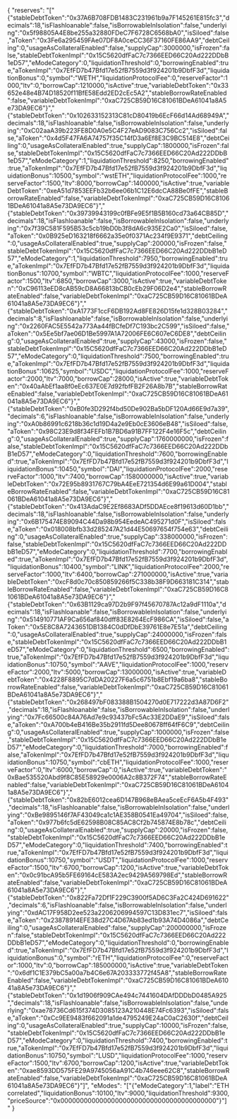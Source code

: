 {
  "reserves": "[\"{\"stableDebtToken\":\"0x37A6B708FDB1483C231961b9a7F145261E815fc3\",\"decimals\":18,\"isFlashloanable\":false,\"isBorrowableInIsolation\":false,\"underlying\":\"0x5f98805A4E8be255a32880FDeC7F6728C6568bA0\",\"isSiloed\":false,\"aToken\":\"0x3Fe6a295459FAe07DF8A0ceCC36F37160FE86AA9\",\"debtCeiling\":0,\"usageAsCollateralEnabled\":false,\"supplyCap\":3000000,\"isFrozen\":false,\"stableDebtTokenImpl\":\"0x15C5620dfFaC7c7366EED66C20Ad222DDbB1eD57\",\"eModeCategory\":0,\"liquidationThreshold\":0,\"borrowingEnabled\":true,\"aTokenImpl\":\"0x7EfFD7b47Bfd17e52fB7559d3f924201b9DbfF3d\",\"liquidationBonus\":0,\"symbol\":\"WETH\",\"liquidationProtocolFee\":0,\"reserveFactor\":1000,\"ltv\":0,\"borrowCap\":1210000,\"isActive\":true,\"variableDebtToken\":\"0x33652e48e4B74D18520f11BfE58Edd2ED2cEc5A2\",\"stableBorrowRateEnabled\":false,\"variableDebtTokenImpl\":\"0xaC725CB59D16C81061BDeA61041a8A5e73DA9EC6\"}\",\"{\"stableDebtToken\":\"0x102633152313C81cD80419b6EcF66d14Ad68949A\",\"decimals\":18,\"isFlashloanable\":false,\"isBorrowableInIsolation\":false,\"underlying\":\"0xC02aaA39b223FE8D0A0e5C4F27eAD9083C756Cc2\",\"isSiloed\":false,\"aToken\":\"0x4d5F47FA6A74757f35C14fD3a6Ef8E3C9BC514E8\",\"debtCeiling\":0,\"usageAsCollateralEnabled\":true,\"supplyCap\":1800000,\"isFrozen\":false,\"stableDebtTokenImpl\":\"0x15C5620dfFaC7c7366EED66C20Ad222DDbB1eD57\",\"eModeCategory\":1,\"liquidationThreshold\":8250,\"borrowingEnabled\":true,\"aTokenImpl\":\"0x7EfFD7b47Bfd17e52fB7559d3f924201b9DbfF3d\",\"liquidationBonus\":10500,\"symbol\":\"wstETH\",\"liquidationProtocolFee\":1000,\"reserveFactor\":1500,\"ltv\":8000,\"borrowCap\":1400000,\"isActive\":true,\"variableDebtToken\":\"0xeA51d7853EEFb32b6ee06b1C12E6dcCA88Be0fFE\",\"stableBorrowRateEnabled\":false,\"variableDebtTokenImpl\":\"0xaC725CB59D16C81061BDeA61041a8A5e73DA9EC6\"}\",\"{\"stableDebtToken\":\"0x39739943199c0fBFe9E5f1B5B160cd73a64CB85D\",\"decimals\":18,\"isFlashloanable\":false,\"isBorrowableInIsolation\":false,\"underlying\":\"0x7f39C581F595B53c5cb19bD0b3f8dA6c935E2Ca0\",\"isSiloed\":false,\"aToken\":\"0x0B925eD163218f6662a35e0f0371Ac234f9E9371\",\"debtCeiling\":0,\"usageAsCollateralEnabled\":true,\"supplyCap\":200000,\"isFrozen\":false,\"stableDebtTokenImpl\":\"0x15C5620dfFaC7c7366EED66C20Ad222DDbB1eD57\",\"eModeCategory\":1,\"liquidationThreshold\":7950,\"borrowingEnabled\":true,\"aTokenImpl\":\"0x7EfFD7b47Bfd17e52fB7559d3f924201b9DbfF3d\",\"liquidationBonus\":10700,\"symbol\":\"WBTC\",\"liquidationProtocolFee\":1000,\"reserveFactor\":1500,\"ltv\":6850,\"borrowCap\":3000,\"isActive\":true,\"variableDebtToken\":\"0xC96113eED8cAB59cD8A66813bCB0cEb29F06D2e4\",\"stableBorrowRateEnabled\":false,\"variableDebtTokenImpl\":\"0xaC725CB59D16C81061BDeA61041a8A5e73DA9EC6\"}\",\"{\"stableDebtToken\":\"0xA1773F1ccF6DB192Ad8FE826D15fe1d328B03284\",\"decimals\":8,\"isFlashloanable\":false,\"isBorrowableInIsolation\":false,\"underlying\":\"0x2260FAC5E5542a773Aa44fBCfeDf7C193bc2C599\",\"isSiloed\":false,\"aToken\":\"0x5Ee5bf7ae06D1Be5997A1A72006FE6C607eC6DE8\",\"debtCeiling\":0,\"usageAsCollateralEnabled\":true,\"supplyCap\":43000,\"isFrozen\":false,\"stableDebtTokenImpl\":\"0x15C5620dfFaC7c7366EED66C20Ad222DDbB1eD57\",\"eModeCategory\":0,\"liquidationThreshold\":7500,\"borrowingEnabled\":true,\"aTokenImpl\":\"0x7EfFD7b47Bfd17e52fB7559d3f924201b9DbfF3d\",\"liquidationBonus\":10625,\"symbol\":\"USDC\",\"liquidationProtocolFee\":1000,\"reserveFactor\":2000,\"ltv\":7000,\"borrowCap\":28000,\"isActive\":true,\"variableDebtToken\":\"0x40aAbEf1aa8f0eEc637E0E7d92fbfFB2F26A8b7B\",\"stableBorrowRateEnabled\":false,\"variableDebtTokenImpl\":\"0xaC725CB59D16C81061BDeA61041a8A5e73DA9EC6\"}\",\"{\"stableDebtToken\":\"0xB0fe3D292f4bd50De902Ba5bDF120Ad66E9d7a39\",\"decimals\":6,\"isFlashloanable\":false,\"isBorrowableInIsolation\":false,\"underlying\":\"0xA0b86991c6218b36c1d19D4a2e9Eb0cE3606eB48\",\"isSiloed\":false,\"aToken\":\"0x98C23E9d8f34FEFb1B7BD6a91B7FF122F4e16F5c\",\"debtCeiling\":0,\"usageAsCollateralEnabled\":true,\"supplyCap\":1760000000,\"isFrozen\":false,\"stableDebtTokenImpl\":\"0x15C5620dfFaC7c7366EED66C20Ad222DDbB1eD57\",\"eModeCategory\":0,\"liquidationThreshold\":7600,\"borrowingEnabled\":true,\"aTokenImpl\":\"0x7EfFD7b47Bfd17e52fB7559d3f924201b9DbfF3d\",\"liquidationBonus\":10450,\"symbol\":\"DAI\",\"liquidationProtocolFee\":2000,\"reserveFactor\":1000,\"ltv\":7400,\"borrowCap\":1580000000,\"isActive\":true,\"variableDebtToken\":\"0x72E95b8931767C79bA4EeE721354d6E99a61D004\",\"stableBorrowRateEnabled\":false,\"variableDebtTokenImpl\":\"0xaC725CB59D16C81061BDeA61041a8A5e73DA9EC6\"}\",\"{\"stableDebtToken\":\"0x413AdaC9E2Ef8683ADf5DDAEce8f19613d60D1bb\",\"decimals\":18,\"isFlashloanable\":false,\"isBorrowableInIsolation\":false,\"underlying\":\"0x6B175474E89094C44Da98b954EedeAC495271d0F\",\"isSiloed\":false,\"aToken\":\"0x018008bfb33d285247A21d44E50697654f754e63\",\"debtCeiling\":0,\"usageAsCollateralEnabled\":true,\"supplyCap\":338000000,\"isFrozen\":false,\"stableDebtTokenImpl\":\"0x15C5620dfFaC7c7366EED66C20Ad222DDbB1eD57\",\"eModeCategory\":0,\"liquidationThreshold\":7700,\"borrowingEnabled\":true,\"aTokenImpl\":\"0x7EfFD7b47Bfd17e52fB7559d3f924201b9DbfF3d\",\"liquidationBonus\":10400,\"symbol\":\"LINK\",\"liquidationProtocolFee\":2000,\"reserveFactor\":1000,\"ltv\":6400,\"borrowCap\":271000000,\"isActive\":true,\"variableDebtToken\":\"0xcF8d0c70c850859266f5C338b38F9D663181C314\",\"stableBorrowRateEnabled\":false,\"variableDebtTokenImpl\":\"0xaC725CB59D16C81061BDeA61041a8A5e73DA9EC6\"}\",\"{\"stableDebtToken\":\"0x63B1129ca97D2b9F97f45670787Ac12a9dF1110a\",\"decimals\":18,\"isFlashloanable\":false,\"isBorrowableInIsolation\":false,\"underlying\":\"0x514910771AF9Ca656af840dff83E8264EcF986CA\",\"isSiloed\":false,\"aToken\":\"0x5E8C8A7243651DB1384C0dDfDbE39761E8e7E51a\",\"debtCeiling\":0,\"usageAsCollateralEnabled\":true,\"supplyCap\":24000000,\"isFrozen\":false,\"stableDebtTokenImpl\":\"0x15C5620dfFaC7c7366EED66C20Ad222DDbB1eD57\",\"eModeCategory\":0,\"liquidationThreshold\":6500,\"borrowingEnabled\":true,\"aTokenImpl\":\"0x7EfFD7b47Bfd17e52fB7559d3f924201b9DbfF3d\",\"liquidationBonus\":10750,\"symbol\":\"AAVE\",\"liquidationProtocolFee\":1000,\"reserveFactor\":2000,\"ltv\":5000,\"borrowCap\":13000000,\"isActive\":true,\"variableDebtToken\":\"0x4228F8895C7dDA20227F6a5c6751b8Ebf19a6ba8\",\"stableBorrowRateEnabled\":false,\"variableDebtTokenImpl\":\"0xaC725CB59D16C81061BDeA61041a8A5e73DA9EC6\"}\",\"{\"stableDebtToken\":\"0x268497bF083388B1504270d0E717222d3A87D6F2\",\"decimals\":18,\"isFlashloanable\":false,\"isBorrowableInIsolation\":false,\"underlying\":\"0x7Fc66500c84A76Ad7e9c93437bFc5Ac33E2DDaE9\",\"isSiloed\":false,\"aToken\":\"0xA700b4eB416Be35b2911fd5Dee80678ff64fF6C9\",\"debtCeiling\":0,\"usageAsCollateralEnabled\":true,\"supplyCap\":1000000,\"isFrozen\":false,\"stableDebtTokenImpl\":\"0x15C5620dfFaC7c7366EED66C20Ad222DDbB1eD57\",\"eModeCategory\":0,\"liquidationThreshold\":7000,\"borrowingEnabled\":false,\"aTokenImpl\":\"0x7EfFD7b47Bfd17e52fB7559d3f924201b9DbfF3d\",\"liquidationBonus\":10750,\"symbol\":\"cbETH\",\"liquidationProtocolFee\":1000,\"reserveFactor\":0,\"ltv\":6000,\"borrowCap\":0,\"isActive\":true,\"variableDebtToken\":\"0xBae535520Abd9f8C85E58929e0006A2c8B372F74\",\"stableBorrowRateEnabled\":false,\"variableDebtTokenImpl\":\"0xaC725CB59D16C81061BDeA61041a8A5e73DA9EC6\"}\",\"{\"stableDebtToken\":\"0x82bE6012cea6D147B968eBAea5ceEcF6A5b4F493\",\"decimals\":18,\"isFlashloanable\":false,\"isBorrowableInIsolation\":false,\"underlying\":\"0xBe9895146f7AF43049ca1c1AE358B0541Ea49704\",\"isSiloed\":false,\"aToken\":\"0x977b6fc5dE62598B08C85AC8Cf2b745874E8b78c\",\"debtCeiling\":0,\"usageAsCollateralEnabled\":true,\"supplyCap\":20000,\"isFrozen\":false,\"stableDebtTokenImpl\":\"0x15C5620dfFaC7c7366EED66C20Ad222DDbB1eD57\",\"eModeCategory\":0,\"liquidationThreshold\":7400,\"borrowingEnabled\":true,\"aTokenImpl\":\"0x7EfFD7b47Bfd17e52fB7559d3f924201b9DbfF3d\",\"liquidationBonus\":10750,\"symbol\":\"USDT\",\"liquidationProtocolFee\":1000,\"reserveFactor\":1500,\"ltv\":6700,\"borrowCap\":1200,\"isActive\":true,\"variableDebtToken\":\"0x0c91bcA95b5FE69164cE583A2ec9429A569798Ed\",\"stableBorrowRateEnabled\":false,\"variableDebtTokenImpl\":\"0xaC725CB59D16C81061BDeA61041a8A5e73DA9EC6\"}\",\"{\"stableDebtToken\":\"0x822Fa72Df1F229C3900f5AD6C3Fa2C424D691622\",\"decimals\":6,\"isFlashloanable\":false,\"isBorrowableInIsolation\":false,\"underlying\":\"0xdAC17F958D2ee523a2206206994597C13D831ec7\",\"isSiloed\":false,\"aToken\":\"0x23878914EFE38d27C4D67Ab83ed1b93A74D4086a\",\"debtCeiling\":0,\"usageAsCollateralEnabled\":false,\"supplyCap\":200000000,\"isFrozen\":false,\"stableDebtTokenImpl\":\"0x15C5620dfFaC7c7366EED66C20Ad222DDbB1eD57\",\"eModeCategory\":0,\"liquidationThreshold\":0,\"borrowingEnabled\":true,\"aTokenImpl\":\"0x7EfFD7b47Bfd17e52fB7559d3f924201b9DbfF3d\",\"liquidationBonus\":0,\"symbol\":\"rETH\",\"liquidationProtocolFee\":0,\"reserveFactor\":1000,\"ltv\":0,\"borrowCap\":185000000,\"isActive\":true,\"variableDebtToken\":\"0x6df1C1E379bC5a00a7b4C6e67A203333772f45A8\",\"stableBorrowRateEnabled\":false,\"variableDebtTokenImpl\":\"0xaC725CB59D16C81061BDeA61041a8A5e73DA9EC6\"}\",\"{\"stableDebtToken\":\"0x1d1906f909CAe494c7441604DAfDDDbD0485A925\",\"decimals\":18,\"isFlashloanable\":false,\"isBorrowableInIsolation\":false,\"underlying\":\"0xae78736Cd615f374D3085123A210448E74Fc6393\",\"isSiloed\":false,\"aToken\":\"0xCc9EE9483f662091a1de4795249E24aC0aC2630f\",\"debtCeiling\":0,\"usageAsCollateralEnabled\":true,\"supplyCap\":10000,\"isFrozen\":false,\"stableDebtTokenImpl\":\"0x15C5620dfFaC7c7366EED66C20Ad222DDbB1eD57\",\"eModeCategory\":0,\"liquidationThreshold\":7400,\"borrowingEnabled\":true,\"aTokenImpl\":\"0x7EfFD7b47Bfd17e52fB7559d3f924201b9DbfF3d\",\"liquidationBonus\":10750,\"symbol\":\"LUSD\",\"liquidationProtocolFee\":1000,\"reserveFactor\":1500,\"ltv\":6700,\"borrowCap\":1200,\"isActive\":true,\"variableDebtToken\":\"0xae8593DD575FE29A9745056aA91C4b746eee62C8\",\"stableBorrowRateEnabled\":false,\"variableDebtTokenImpl\":\"0xaC725CB59D16C81061BDeA61041a8A5e73DA9EC6\"}\"]",
  "eModes": "[\"{\"eModeCategory\":1,\"label\":\"ETH correlated\",\"liquidationBonus\":10100,\"ltv\":9000,\"liquidationThreshold\":9300,\"priceSource\":\"0x0000000000000000000000000000000000000000\"}\"]"
}